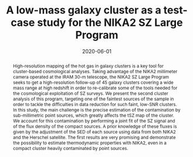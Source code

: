 ---
title: "A low-mass galaxy cluster as a test-case study for the NIKA2 SZ Large Program"
collection: "publications"
category: "fa_procs"
permalink: /publications/2020EPJWC22800012K
link: https://ui.adsabs.harvard.edu/abs/2020EPJWC.22800012K/abstract
date: 2020-06-01
venue: "mm Universe @ NIKA2 - Observing the mm Universe with the NIKA2 Camera"
citation: "Kéruzoré, F., Adam, R., Ade, P., et al. (2020), mm Universe @ NIKA2 - Observing the mm Universe with the NIKA2 Camera, 228, 00012."
abstract: "High-resolution mapping of the hot gas in galaxy clusters is a key tool for cluster-based cosmological analyses. Taking advantage of the NIKA2 millimeter camera operated at the IRAM 30-m telescope, the NIKA2 SZ Large Program seeks to get a high-resolution follow-up of 45 galaxy clusters covering a wide mass range at high redshift in order to re-calibrate some of the tools needed for the cosmological exploitation of SZ surveys. We present the second cluster analysis of this program, targeting one of the faintest sources of the sample in order to tackle the difficulties in data reduction for such faint, low-SNR clusters. In this study, the main challenge is the precise estimation of the contamination by sub-millimetric point sources, which greatly affects the tSZ map of the cluster. We account for this contamination by performing a joint fit of the SZ signal and of the flux density of the compact sources. A prior knowledge of these fluxes is given by the adjustment of the SED of each source using data from both NIKA2 and the Herschel satellite. The first results are very promising and demonstrate the possibility to estimate thermodynamic properties with NIKA2, even in a compact cluster heavily contaminated by point sources."
---